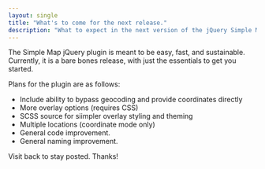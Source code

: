 ```yaml
---
layout: single
title: "What's to come for the next release."
description: "What to expect in the next version of the jQuery Simple Map plugin."
---
```

The Simple Map jQuery plugin is meant to be easy, fast, and sustainable. Currently, it is a bare bones release, with just the essentials to get you started.

Plans for the plugin are as follows:
* Include ability to bypass geocoding and provide coordinates directly
* More overlay options (requires CSS)
* SCSS source for siimpler overlay styling and theming
* Multiple locations (coordinate mode only)
* General code improvement.
* General naming improvement.

Visit back to stay posted. Thanks!
